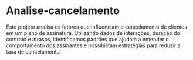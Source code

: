 # Analise-cancelamento
Este projeto analisa os fatores que influenciam o cancelamento de clientes em um plano de assinatura. Utilizando dados de interações, duração do contrato e atrasos, identificamos padrões que ajudam a entender o comportamento dos assinantes e possibilitam estratégias para reduzir a taxa de cancelamento.
